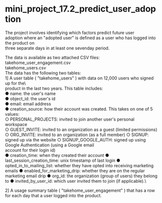 # mini_project_17.2_predict_user_adoption
 
The project involves identifying which factors predict future user\
adoption where an "adopted user" is defined as a user who has logged into the product on \
three separate days in at least one sevenday period.

The data is available as two attached CSV files:  
takehome_user_engagement.csv  
takehome_users.csv  
The data has the following two tables:  
1] A user table ( "takehome_users" ) with data on 12,000 users who signed up for the\  
product in the last two years. This table includes:  
● name: the user's name  
● object_id: the user's id  
● email: email address  
● creation_source: how their account was created. This takes on one of 5 values:      
	  ○ PERSONAL_PROJECTS: invited to join another user's personal workspace  
	  ○ GUEST_INVITE: invited to an organization as a guest (limited permissions)
	  ○ ORG_INVITE: invited to an organization (as a full member)
	  ○ SIGNUP: signed up via the website
	  ○ SIGNUP_GOOGLE_AUTH: signed up using Google Authentication (using a Google email \
	  account for their login id)  
● creation_time: when they created their account
● last_session_creation_time: unix timestamp of last login
● opted_in_to_mailing_list: whether they have opted into receiving
marketing emails
● enabled_for_marketing_drip: whether they are on the regular
marketing email drip
● org_id: the organization (group of users) they belong to
● invited_by_user_id: which user invited them to join (if applicable).\

2] A usage summary table ( "takehome_user_engagement" ) that has a row for each day
that a user logged into the product.
